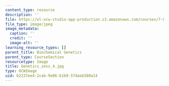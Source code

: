 ```yaml
---
content_type: resource
description: ''
file: https://ol-ocw-studio-app-production.s3.amazonaws.com/courses/7-01sc-fundamentals-of-biology-fall-2011/b2237ee42cab9e06b1b957daeb380a14_Genetics_sess_4.jpg
file_type: image/jpeg
image_metadata:
  caption: ''
  credit: ''
  image-alt: ''
learning_resource_types: []
parent_title: Biochemical Genetics
parent_type: CourseSection
resourcetype: Image
title: Genetics_sess_4.jpg
type: OCWImage
uid: b2237ee4-2cab-9e06-b1b9-57daeb380a14
---
```

